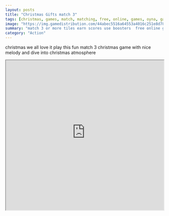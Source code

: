 ```yaml
---
layout: posts
title: "Christmas Gifts match 3"
tags: [christmas, games, match, matching, free, online, games, oyna, game, free, games, play, play, games]
image: "https://img.gamedistribution.com/44abec5516a64553a4016c251e8d7852.jpg"
summary: "match 3 or more tiles earn scores use boosters  free online games oyna game free games play play games"
category: "Action"
---
```


christmas we all love it play this fun match 3 christmas game with nice melody and dive into christmas atmosphere

<iframe width="100%" height="480px;" src="https://html5.gamedistribution.com/44abec5516a64553a4016c251e8d7852/"></iframe>